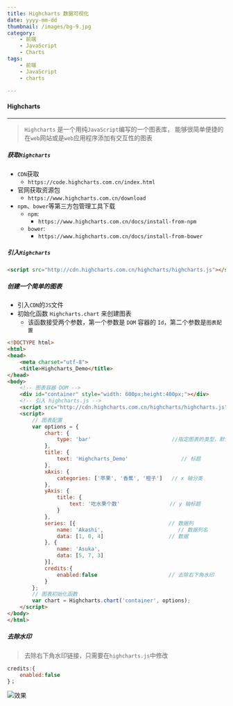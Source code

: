 ```yaml
---
title: Highcharts 数据可视化
date: yyyy-mm-dd
thumbnail: /images/bg-9.jpg
category: 
    - 前端
    - JavaScript
    - Charts
tags: 
    - 前端
    - JavaScript
    - charts

---
```


#### Highcharts
---

> `Highcharts` 是一个用纯`JavaScript`编写的一个图表库， 能够很简单便捷的在`web`网站或是`web`应用程序添加有交互性的图表

<!-- more -->

##### 获取`Highcharts`

- `CDN`获取
    - `https://code.highcharts.com.cn/index.html`
- 官网获取资源包
    - `https://www.highcharts.com.cn/download`
- `npm`、`bower`等第三方包管理工具下载
    - `npm`:
        - `https://www.highcharts.com.cn/docs/install-from-npm`
    - `bower`:
        - `https://www.highcharts.com.cn/docs/install-from-bower`

##### 引入`Highcharts`

```html
<script src="http://cdn.highcharts.com.cn/highcharts/highcharts.js"></script>
```

##### 创建一个简单的图表

- 引入`CDN`的`JS`文件
- 初始化函数 `Highcharts.chart` 来创建图表
    - 该函数接受两个参数，第一个参数是 `DOM` 容器的 `Id`，第二个参数是`图表配置`

```html
<!DOCTYPE html>
<html>
<head>
    <meta charset="utf-8">
    <title>Highcharts_Demo</title>
</head>
<body>
    <!-- 图表容器 DOM -->
    <div id="container" style="width: 600px;height:400px;"></div>
    <!-- 引入 highcharts.js -->
    <script src="http://cdn.highcharts.com.cn/highcharts/highcharts.js"></script>
    <script>
        // 图表配置
        var options = {
            chart: {
                type: 'bar'                          //指定图表的类型，默认是折线图（line）
            },
            title: {
                text: 'Highcharts_Demo'                 // 标题
            },
            xAxis: {
                categories: ['苹果', '香蕉', '橙子']   // x 轴分类
            },
            yAxis: {
                title: {
                    text: '吃水果个数'                // y 轴标题
                }
            },
            series: [{                              // 数据列
                name: 'Akashi',                        // 数据列名
                data: [1, 0, 4]                     // 数据
            }, {
                name: 'Asuka',
                data: [5, 7, 3]
            }],
            credits:{
                enabled:false                       // 去除右下角水印
            }
        };
        // 图表初始化函数
        var chart = Highcharts.chart('container', options);
    </script>
</body>
</html>
```

##### 去除水印

> 去除右下角水印链接，只需要在`highcharts.js`中修改

```js
credits:{
    enabled:false
}；
```

![效果](http://ww1.sinaimg.cn/large/9c62a0cfly1g5ddzbrb0cj215e0memxp.jpg)

